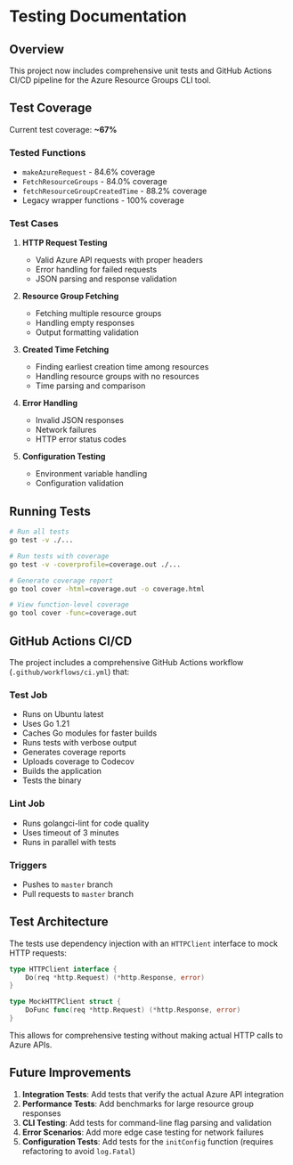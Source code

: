 # Testing Documentation

## Overview

This project now includes comprehensive unit tests and GitHub Actions CI/CD pipeline for the Azure Resource Groups CLI tool.

## Test Coverage

Current test coverage: **~67%**

### Tested Functions

- `makeAzureRequest` - 84.6% coverage
- `FetchResourceGroups` - 84.0% coverage  
- `fetchResourceGroupCreatedTime` - 88.2% coverage
- Legacy wrapper functions - 100% coverage

### Test Cases

1. **HTTP Request Testing**
   - Valid Azure API requests with proper headers
   - Error handling for failed requests
   - JSON parsing and response validation

2. **Resource Group Fetching**
   - Fetching multiple resource groups
   - Handling empty responses
   - Output formatting validation

3. **Created Time Fetching**
   - Finding earliest creation time among resources
   - Handling resource groups with no resources
   - Time parsing and comparison

4. **Error Handling**
   - Invalid JSON responses
   - Network failures
   - HTTP error status codes

5. **Configuration Testing**
   - Environment variable handling
   - Configuration validation

## Running Tests

```bash
# Run all tests
go test -v ./...

# Run tests with coverage
go test -v -coverprofile=coverage.out ./...

# Generate coverage report
go tool cover -html=coverage.out -o coverage.html

# View function-level coverage
go tool cover -func=coverage.out
```

## GitHub Actions CI/CD

The project includes a comprehensive GitHub Actions workflow (`.github/workflows/ci.yml`) that:

### Test Job
- Runs on Ubuntu latest
- Uses Go 1.21
- Caches Go modules for faster builds
- Runs tests with verbose output
- Generates coverage reports
- Uploads coverage to Codecov
- Builds the application
- Tests the binary

### Lint Job
- Runs golangci-lint for code quality
- Uses timeout of 3 minutes
- Runs in parallel with tests

### Triggers
- Pushes to `master` branch
- Pull requests to `master` branch

## Test Architecture

The tests use dependency injection with an `HTTPClient` interface to mock HTTP requests:

```go
type HTTPClient interface {
    Do(req *http.Request) (*http.Response, error)
}

type MockHTTPClient struct {
    DoFunc func(req *http.Request) (*http.Response, error)
}
```

This allows for comprehensive testing without making actual HTTP calls to Azure APIs.

## Future Improvements

1. **Integration Tests**: Add tests that verify the actual Azure API integration
2. **Performance Tests**: Add benchmarks for large resource group responses
3. **CLI Testing**: Add tests for command-line flag parsing and validation
4. **Error Scenarios**: Add more edge case testing for network failures
5. **Configuration Tests**: Add tests for the `initConfig` function (requires refactoring to avoid `log.Fatal`)